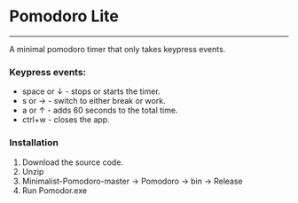 ﻿# Pomodoro Lite
---
A minimal pomodoro timer that only takes keypress events. 

### Keypress events:
* space or ↓ - stops or starts the timer.
* s or → - switch to either break or work.
* a or ↑ - adds 60 seconds to the total time.
* ctrl+w - closes the app.


### Installation
1. Download the source code.
2. Unzip
3. Minimalist-Pomodoro-master -> Pomodoro -> bin -> Release
4. Run Pomodor.exe
